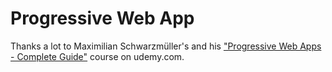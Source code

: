 # Progressive Web App





Thanks a lot to Maximilian Schwarzmüller's and his ["Progressive Web Apps - Complete Guide"](https://www.udemy.com/progressive-web-app-pwa-the-complete-guide/learn/v4/overview) course on udemy.com.

